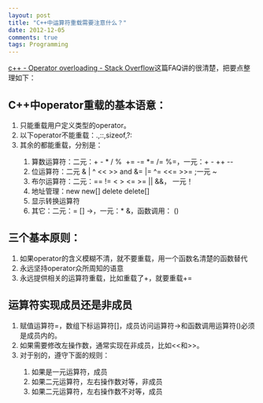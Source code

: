 ```yaml
---
layout: post
title: "C++中运算符重载需要注意什么？"
date: 2012-12-05
comments: true
tags: Programming
---
```

<p><a href="http://stackoverflow.com/questions/4421706/operator-overloading">c++ - Operator overloading - Stack Overflow</a>这篇FAQ讲的很清楚，把要点整理如下：</p>  <h2>C++中operator重载的基本语意：</h2>  <ol>   <li>只能重载用户定义类型的operator。</li>    <li>以下operator不能重载：.,::,sizeof,?:</li>    <li>其余的都能重载，分别是：</li>    <ol>     <li>算数运算符：二元：+ - * / %&#160; += -= *= /= %=，一元：+ - ++ --</li>      <li>位运算符：二元 &amp; | ^ &lt;&lt; &gt;&gt; and &amp;= |= ^= &lt;&lt;= &gt;&gt;= ;一元 ~</li>      <li>布尔运算符：二元：== != &lt; &gt; &lt;= &gt;= || &amp;&amp;， 一元！</li>      <li>地址管理：new new[] delete delete[]</li>      <li>显示转换运算符</li>      <li>其它：二元：= [] -&gt;，一元：* &amp;，函数调用： ()</li>   </ol> </ol>  <h2>三个基本原则：</h2>  <ol>   <li>如果operator的含义模糊不清，就不要重载，用一个函数名清楚的函数替代</li>    <li>永远坚持operator众所周知的语意</li>    <li>永远提供相关的运算符重载，比如重载了+，就要重载+=</li> </ol>  <h2>运算符实现成员还是非成员</h2>  <ol>   <li>赋值运算符=，数组下标运算符[]，成员访问运算符-&gt;和函数调用运算符()必须是成员内的。</li>    <li>如果需要修改左操作数，通常实现在非成员，比如&lt;&lt;和&gt;&gt;。</li>    <li>对于别的，遵守下面的规则：</li>    <ol>     <li>如果是一元运算符，成员</li>      <li>如果二元运算符，左右操作数对等，非成员</li>      <li>如果二元运算符，左右操作数不对等，成员</li>   </ol> </ol>